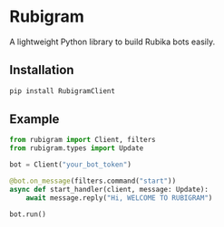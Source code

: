 # Rubigram
A lightweight Python library to build Rubika bots easily.

## Installation
```bash
pip install RubigramClient
```
## Example
```python
from rubigram import Client, filters
from rubigram.types import Update

bot = Client("your_bot_token")

@bot.on_message(filters.command("start"))
async def start_handler(client, message: Update):    
    await message.reply("Hi, WELCOME TO RUBIGRAM")

bot.run()
```